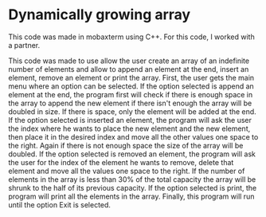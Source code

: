 # Dynamically growing array

This code was made in mobaxterm using C++. For this code, I worked with a partner. 

This code was made to use allow the user create an array of an indefinite number of elements and allow to append an element at the end, insert an element,
remove an element or print the array. First, the user gets the main menu where an option can be selected. 
If the option selected is append an element at the end, the program first will check if there is enough space in the array to append the new element if there isn't enough the array will be doubled in size. If there is space, only the element will be added at the end.
If the option selected is inserted an element, the program will ask the user the index where he wants to place the new element and the new element, then place it in the desired index and move all the other values one space to the right. Again if there is not enough space the size of the array will be doubled.
If the option selected is removed an element, the program will ask the user for the index of the element he wants to remove, delete that element and move all the values one space to the right. If the number of elements in the array is less than 30% of the total capacity the array will be shrunk to the half of its previous capacity.
If the option selected is print, the program will print all the elements in the array.
Finally, this program will run until the option Exit is selected.
